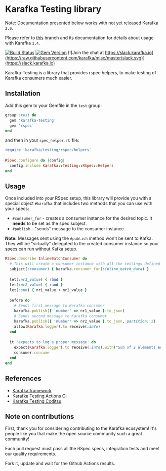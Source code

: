 # Karafka Testing library

Note: Documentation presented below works with not yet released Karafka `2.0`.

Please refer to [this](https://github.com/karafka/testing/tree/1.4) branch and its documentation for details about usage with Karafka `1.4`.

[![Build Status](https://github.com/karafka/testing/workflows/ci/badge.svg)](https://github.com/karafka/testing/actions?query=workflow%3Aci)
[![Gem Version](https://badge.fury.io/rb/karafka-testing.svg)](http://badge.fury.io/rb/karafka-testing)
[![Join the chat at https://slack.karafka.io](https://raw.githubusercontent.com/karafka/misc/master/slack.svg)](https://slack.karafka.io)

Karafka-Testing is a library that provides rspec helpers, to make testing of Karafka consumers much easier.

## Installation

Add this gem to your Gemfile in the `test` group:
```ruby
group :test do
  gem 'karafka-testing'
  gem 'rspec'
end
```

and then in your `spec_helper.rb` file:

```ruby
require 'karafka/testing/rspec/helpers'

RSpec.configure do |config|
  config.include Karafka::Testing::RSpec::Helpers
end
```

## Usage

Once included into your RSpec setup, this library will provide you with a special object `#karafka` that includes two methods that you can use with your specs:

- `#consumer_for` - creates a consumer instance for the desired topic. It **needs** to be set as the spec subject.
- `#publish` - "sends" message to the consumer instance.

**Note:** Messages sent using the `#publish` method won't be sent to Kafka. They will be "virtually" delegated to the created consumer instance so your specs can run without Kafka setup.

```ruby
RSpec.describe InlineBatchConsumer do
  # This will create a consumer instance with all the settings defined for the given topic
  subject(:consumer) { karafka.consumer_for(:inline_batch_data) }

  let(:nr1_value) { rand }
  let(:nr2_value) { rand }
  let(:sum) { nr1_value + nr2_value }

  before do
    # Sends first message to Karafka consumer
    karafka.publish({ 'number' => nr1_value }.to_json)
    # Sends second message to Karafka consumer
    karafka.publish({ 'number' => nr2_value }.to_json, partition: 2)
    allow(Karafka.logger).to receive(:info)
  end

  it 'expects to log a proper message' do
    expect(Karafka.logger).to receive(:info).with("Sum of 2 elements equals to: #{sum}")
    consumer.consume
  end
end
```

## References

* [Karafka framework](https://github.com/karafka/karafka)
* [Karafka Testing Actions CI](https://github.com/karafka/testing/actions?query=workflow%3Aci)
* [Karafka Testing Coditsu](https://app.coditsu.io/karafka/repositories/testing)

## Note on contributions

First, thank you for considering contributing to the Karafka ecosystem! It's people like you that make the open source community such a great community!

Each pull request must pass all the RSpec specs, integration tests and meet our quality requirements.

Fork it, update and wait for the Github Actions results.

